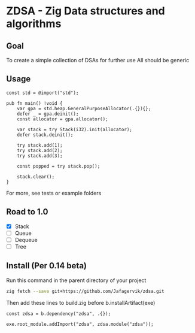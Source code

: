 # ZDSA - Zig Data structures and algorithms

## Goal

To create a simple collection of DSAs for further use
All should be generic

## Usage

```zig
const std = @import("std");

pub fn main() !void {
    var gpa = std.heap.GeneralPurposeAllocator(.{}){};
    defer _ = gpa.deinit();
    const allocator = gpa.allocator();

    var stack = try Stack(i32).init(allocator);
    defer stack.deinit();

    try stack.add(1);
    try stack.add(2);
    try stack.add(3);

    const popped = try stack.pop();

    stack.clear();
}
```

For more, see tests or example folders

## Road to 1.0

- [x] Stack
- [ ] Queue
- [ ] Dequeue
- [ ] Tree

## Install (Per 0.14 beta)

Run this command in the parent directory of your project

```sh
zig fetch --save git+https://github.com/Jafagervik/zdsa.git
```

Then add these lines to build.zig before b.installArtifact(exe)

```zig
const zdsa = b.dependency("zdsa", .{});

exe.root_module.addImport("zdsa", zdsa.module("zdsa"));

```
